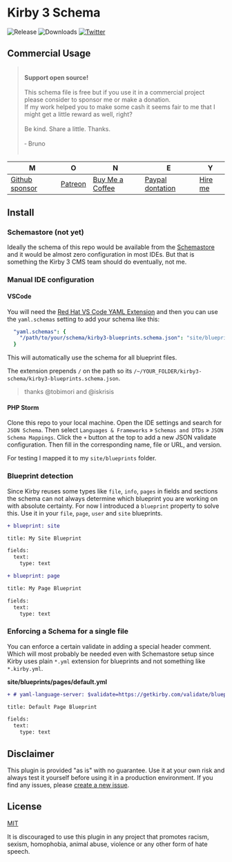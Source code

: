 # Kirby 3 Schema

![Release](https://flat.badgen.net/github/release/bnomei/kirby3-schema?color=ae81ff)
![Downloads](https://flat.badgen.net/github/assets-dl/bnomei/kirby3-schema?color=272822)
[![Twitter](https://flat.badgen.net/badge/twitter/bnomei?color=66d9ef)](https://twitter.com/bnomei)

## Commercial Usage

> <br>
> <b>Support open source!</b><br><br>
> This schema file is free but if you use it in a commercial project please consider to sponsor me or make a donation.<br>
> If my work helped you to make some cash it seems fair to me that I might get a little reward as well, right?<br><br>
> Be kind. Share a little. Thanks.<br><br>
> &dash; Bruno<br>
> &nbsp;

| M | O | N | E | Y |
|---|----|---|---|---|
| [Github sponsor](https://github.com/sponsors/bnomei) | [Patreon](https://patreon.com/bnomei) | [Buy Me a Coffee](https://buymeacoff.ee/bnomei) | [Paypal dontation](https://www.paypal.me/bnomei/15) | [Hire me](mailto:b@bnomei.com?subject=Kirby) |

## Install

### Schemastore (not yet)

Ideally the schema of this repo would be available from the [Schemastore](https://www.schemastore.org/json/) and it would be almost zero configuration in most IDEs. But that is something the Kirby 3 CMS team should do eventually, not me.

### Manual IDE configuration

#### VSCode

You will need the [Red Hat VS Code YAML Extension](https://github.com/redhat-developer/vscode-yaml) and then you can use the `yaml.schemas` setting to add your schema like this:

```yaml
  "yaml.schemas": {
    "/path/to/your/schema/kirby3-blueprints.schema.json": "site/blueprints/**/*.yml"
  }
```

This will automatically use the schema for all blueprint files.

The extension prepends `/` on the path so its `/~/YOUR_FOLDER/kirby3-schema/kirby3-blueprints.schema.json`.

> thanks @tobimori and @iskrisis

#### PHP Storm

Clone this repo to your local machine. Open the IDE settings and search for `JSON Schema`. Then select `Languages & Frameworks` » `Schemas and DTDs` » `JSON Schema Mappings`. Click the `+` button at the top to add a new JSON validate configuration. Then fill in the corresponding name, file or URL, and version.

For testing I mapped it to my `site/blueprints` folder.

### Blueprint detection

Since Kirby reuses some types like `file`, `info`, `pages` in fields and sections the schema can not always determine which blueprint you are working on with absolute certainty. For now I introduced a `blueprint` property to solve this. Use it in your `file`, `page`, `user` and `site` blueprints.  

```diff
+ blueprint: site

title: My Site Blueprint

fields:
  text:
    type: text
```

```diff
+ blueprint: page

title: My Page Blueprint

fields:
  text:
    type: text
```

### Enforcing a Schema for a single file

You can enforce a certain validate in adding a special header comment. Which will most probably be needed even with Schemastore setup since Kirby uses plain `*.yml` extension for blueprints and not something like `*.kirby.yml`.

**site/blueprints/pages/default.yml**
```diff
+ # yaml-language-server: $validate=https://getkirby.com/validate/blueprints.validate.json

title: Default Page Blueprint

fields:
  text:
    type: text
```

## Disclaimer

This plugin is provided "as is" with no guarantee. Use it at your own risk and always test it yourself before using it in a production environment. If you find any issues, please [create a new issue](https://github.com/bnomei/kirby3-schema/issues/new).

## License

[MIT](https://opensource.org/licenses/MIT)

It is discouraged to use this plugin in any project that promotes racism, sexism, homophobia, animal abuse, violence or any other form of hate speech.
